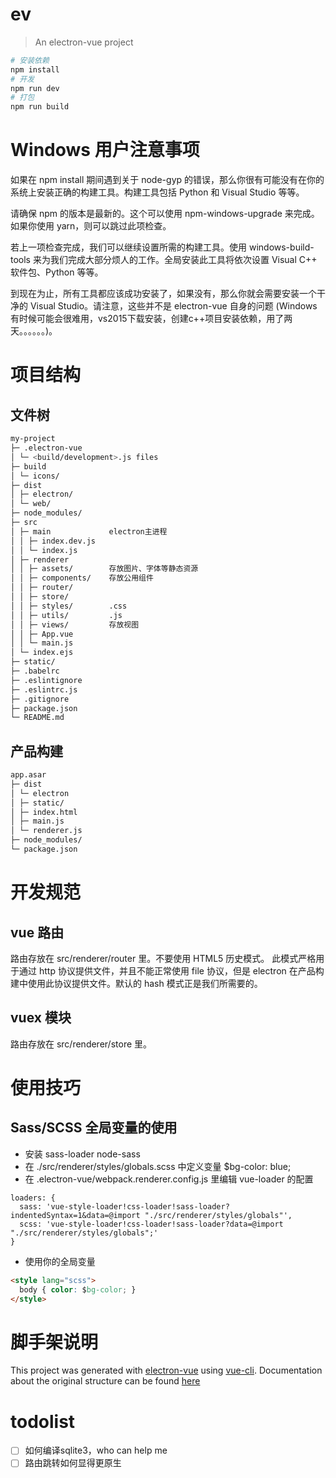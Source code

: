 # ev

> An electron-vue project

```bash
# 安装依赖
npm install
# 开发
npm run dev
# 打包
npm run build
```

# Windows 用户注意事项

如果在 npm install 期间遇到关于 node-gyp 的错误，那么你很有可能没有在你的系统上安装正确的构建工具。构建工具包括 Python 和 Visual Studio 等等。

请确保 npm 的版本是最新的。这个可以使用 npm-windows-upgrade 来完成。如果你使用 yarn，则可以跳过此项检查。

若上一项检查完成，我们可以继续设置所需的构建工具。使用 windows-build-tools 来为我们完成大部分烦人的工作。全局安装此工具将依次设置 Visual C++ 软件包、Python 等等。

到现在为止，所有工具都应该成功安装了，如果没有，那么你就会需要安装一个干净的 Visual Studio。请注意，这些并不是 electron-vue 自身的问题 (Windows 有时候可能会很难用，vs2015下载安装，创建c++项目安装依赖，用了两天。。。。。。)。

# 项目结构

## 文件树

```bash
my-project
├─ .electron-vue
│ └─ <build/development>.js files
├─ build
│ └─ icons/
├─ dist
│ ├─ electron/
│ └─ web/
├─ node_modules/
├─ src
│ ├─ main             electron主进程
│ │ ├─ index.dev.js
│ │ └─ index.js
│ ├─ renderer
│ │ ├─ assets/        存放图片、字体等静态资源
│ │ ├─ components/    存放公用组件
│ │ ├─ router/
│ │ ├─ store/
│ │ ├─ styles/        .css
│ │ ├─ utils/         .js
│ │ ├─ views/         存放视图
│ │ ├─ App.vue
│ │ └─ main.js
│ └─ index.ejs
├─ static/
├─ .babelrc
├─ .eslintignore
├─ .eslintrc.js
├─ .gitignore
├─ package.json
└─ README.md
```

## 产品构建

```bash
app.asar
├─ dist
│ └─ electron
│ ├─ static/
│ ├─ index.html
│ ├─ main.js
│ └─ renderer.js
├─ node_modules/
└─ package.json
```

# 开发规范

## vue 路由

路由存放在 src/renderer/router 里。不要使用 HTML5 历史模式。 此模式严格用于通过 http 协议提供文件，并且不能正常使用 file 协议，但是 electron 在产品构建中使用此协议提供文件。默认的 hash 模式正是我们所需要的。

## vuex 模块

路由存放在 src/renderer/store 里。

# 使用技巧

## Sass/SCSS 全局变量的使用

* 安装 sass-loader node-sass
* 在 ./src/renderer/styles/globals.scss 中定义变量 $bg-color: blue;
* 在 .electron-vue/webpack.renderer.config.js 里编辑 vue-loader 的配置

```script
loaders: {
  sass: 'vue-style-loader!css-loader!sass-loader?indentedSyntax=1&data=@import "./src/renderer/styles/globals"',
  scss: 'vue-style-loader!css-loader!sass-loader?data=@import "./src/renderer/styles/globals";'
}
```

* 使用你的全局变量

```html
<style lang="scss">
  body { color: $bg-color; }
</style>
```

# 脚手架说明

This project was generated with [electron-vue](https://github.com/SimulatedGREG/electron-vue) using [vue-cli](https://github.com/vuejs/vue-cli). Documentation about the original structure can be found [here](https://simulatedgreg.gitbooks.io/electron-vue/content/index.html)

# todolist
- [ ] 如何编译sqlite3，who can help me
- [ ] 路由跳转如何显得更原生